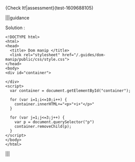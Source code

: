 {Check It!|assessment}(test-1609688105)

|||guidance

Solution :

```
<!DOCTYPE html>
<html>
<head>
  <title> Dom manip </title>
  <link rel="stylesheet" href="/.guides/dom-manip/public/css/style.css">
</head>
<body>
<div id="container">

</div>
<script>
  var container = document.getElementById("container");

  for (var i=1;i<=10;i++) {
    container.innerHTML+="<p>"+i+"</p>"
  }

  for (var j=1;j<=3;j++) {
    var p = document.querySelector("p")
    container.removeChild(p);
  }
</script>
</body>
</html>
```

|||
